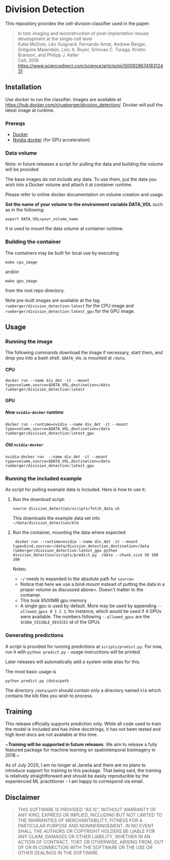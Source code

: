 # Division Detection

This repository provides the cell-division classifier used in the paper:

> In toto imaging and reconstruction of post-implantation mouse development at the single-cell level<br>
> Katie McDole, Léo Guignard, Fernando Amat, Andrew Berger, Grégoire Malandain, Loïc A. Royer, Srinivas C. Turaga, Kristin Branson, and Philipp J. Keller<br>
> Cell, 2018<br>
> https://www.sciencedirect.com/science/article/pii/S0092867418312431


## Installation

Use docker to run the classifier. Images are available at https://hub.docker.com/r/rueberger/division_detection/.
Docker will pull the latest image at runtime.

### Prereqs

- [Docker](https://docs.docker.com/engine/installation/)
- [Nvidia docker](https://github.com/NVIDIA/nvidia-docker) (for GPU acceleration)


### Data volume

Note: in future releases a script for pulling the data and building the volume will be provided

The base images do not include any data. To use them, put the data you wish into a Docker volume and attach it
at container runtime.

Please refer to online docker documentation on volume creation and usage.

**Set the name of your volume to the environment variable DATA_VOL** such as in the following:

`export DATA_VOL=your_volume_name`

It is used to mount the data volume at container runtime.

### Building the container

The containers may be built for local use by executing

`make cpu_image`

and/or

`make gpu_image`

from the root repo directory.

Note pre-built images are available at the tag `rueberger/division_detection:latest` for the CPU image and
`rueberger/division_detection:latest_gpu` for the GPU image.

## Usage

### Running the image

The following commands download the image if necessary, start them, and drop you into a bash shell. `$DATA_VOL`
is mounted at `/data`.

#### CPU

`docker run --name div_det -it --mount type=volume,source=$DATA_VOL,destination=/data rueberger/division_detection:latest`

#### GPU

##### New `nvidia-docker` runtime

`docker run --runtime=nvidia --name div_det -it --mount type=volume,source=$DATA_VOL,destination=/data rueberger/division_detection:latest_gpu`

##### Old `nvidia-docker`

`nvidia-docker run  --name div_det -it --mount type=volume,source=$DATA_VOL,destination=/data rueberger/division_detection:latest_gpu`

### Running the included example

As script for pulling example data is included. Here is how to use it:

1. Run the download script:

   ``` source division_detection/scripts/fetch_data.sh  ```

   This downloads the example data set into `~/data/division_detection/klb`

2. Run the container, mounting the data where expected:

   ``` docker run --runtime=nvidia --name div_det -it --mount type=bind,source=~/data/division_detection,destination=/data rueberger/division_detection:latest_gpu python division_detection/scripts/predict.py  /data --chunk_size 50 100 100```

   Notes:
      * `~/` needs to expanded to the absolute path for `source=`
      *  Notice that here we use a bind-mount instead of putting the data in a proper volume as discussed above=. Doesn't matter to the container.
      * This took 8500MB gpu memory
      * A single gpu is used by default. More may be used by appending `--allowed_gpus 0 1 2 3`, for instance, which would be used if 4 GPUs were available. The numbers following `--allowed_gpus` are the `$CUDA_VISIBLE_DEVICES` id of the GPUs

### Generating predictions

A script is provided for running predictions at `scripts/predict.py`. For now, run it with `python predict.py` - usage instructions will be printed.

Later releases will automatically add a system wide alias for this.

The most basic usage is

`python predict.py /data/path`

The directory `/data/path` should contain only a directory named `klb` which contains the klb files you wish to process.

## Training

This release officially supports prediction only. While all code used to train the model is included and has inline
docstrings, it has not been tested and high level docs are not available at this time.

~**Training will be supported in future releases**. We aim to release a fully featured package for machine
learning on spatiotemporal bioimagery in 2018.~

As of July 2020, I am no longer at Janelia and there are no plans to introduce support for training to this package. That being said,
the training is relatively straightforward and should be easily reproducible by the experienced ML practitioner - I am happy to
correspond via email.



## Disclaimer

> THIS SOFTWARE IS PROVIDED "AS IS", WITHOUT WARRANTY OF ANY KIND, EXPRESS OR IMPLIED, INCLUDING BUT NOT LIMITED TO THE WARRANTIES OF MERCHANTABILITY, FITNESS FOR A PARTICULAR PURPOSE AND NONINFRINGEMENT. IN NO EVENT SHALL THE AUTHORS OR COPYRIGHT HOLDERS BE LIABLE FOR ANY CLAIM, DAMAGES OR OTHER LIABILITY, WHETHER IN AN ACTION OF CONTRACT, TORT OR OTHERWISE, ARISING FROM, OUT OF OR IN CONNECTION WITH THE SOFTWARE OR THE USE OR OTHER DEALINGS IN THE SOFTWARE.
